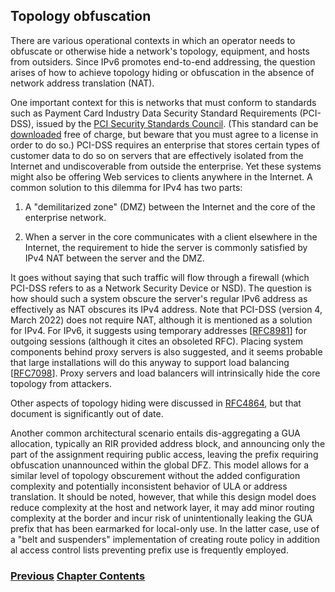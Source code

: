 ## Topology obfuscation

There are various operational contexts in which an operator needs to obfuscate or otherwise hide a network's topology, equipment, and hosts from outsiders. Since IPv6 promotes end-to-end addressing, the question arises of how to achieve topology hiding or obfuscation in the absence of network address translation (NAT).

One important context for this is networks that must conform to standards such as Payment Card Industry
Data Security Standard Requirements (PCI-DSS), issued by the [PCI Security Standards Council](https://www.pcisecuritystandards.org). (This standard can be [downloaded](https://docs-prv.pcisecuritystandards.org/PCI%20DSS/Standard/PCI-DSS-v4_0.pdf) free of charge, but beware that you must agree to a license in order to do so.) PCI-DSS requires an enterprise that stores certain types of customer data to do so on servers that are effectively isolated from the Internet and undiscoverable from outside the enterprise. Yet these systems might also be offering Web services to clients anywhere in the Internet. A common solution to this dilemma for IPv4 has two parts:

1. A "demilitarized zone" (DMZ) between the Internet and the core of the enterprise network.

2. When a server in the core communicates with a client elsewhere in the Internet, the requirement to hide the server is commonly satisfied by IPv4 NAT between the server and the DMZ. 

It goes without saying that such traffic will flow through a firewall (which PCI-DSS refers to as a Network Security Device or NSD). The question is how should such a system obscure the server's regular IPv6 address as effectively as NAT obscures its IPv4 address. Note that PCI-DSS (version 4, March 2022) does not require NAT, although it is mentioned as a solution for IPv4. For IPv6, it suggests using temporary addresses \[[RFC8981](https://www.rfc-editor.org/info/rfc8981)] for outgoing sessions (although it cites an obsoleted RFC). Placing system components behind proxy servers is also suggested, and it seems probable that large installations will do this anyway to support load balancing \[[RFC7098](https://www.rfc-editor.org/info/rfc7098)]. Proxy servers and load balancers will intrinsically hide the core topology from attackers.

Other aspects of topology hiding were discussed in [RFC4864](https://www.rfc-editor.org/info/rfc4864), but that document is significantly out of date.

Another common architectural scenario entails dis-aggregating a GUA allocation, typically an RIR provided address block, and announcing only the part of the assignment requiring public access, leaving the prefix requiring obfuscation unannounced within the global DFZ. This model allows for a similar level of topology obscurement without the added configuration complexity and potentially inconsistent behavior of ULA or address translation. It should be noted, however, that while this design model does reduce complexity at the host and network layer, it may add minor routing complexity at the border and incur risk of unintentionally leaking the GUA prefix that has been earmarked for local-only use. In the latter case, use of a "belt and suspenders" implementation of creating route policy in addition al access control lists preventing prefix use is frequently employed.

<!-- Link lines generated automatically; do not delete -->
### [<ins>Previous</ins>](Filtering.md) [<ins>Chapter Contents</ins>](4.%20Security.md)
